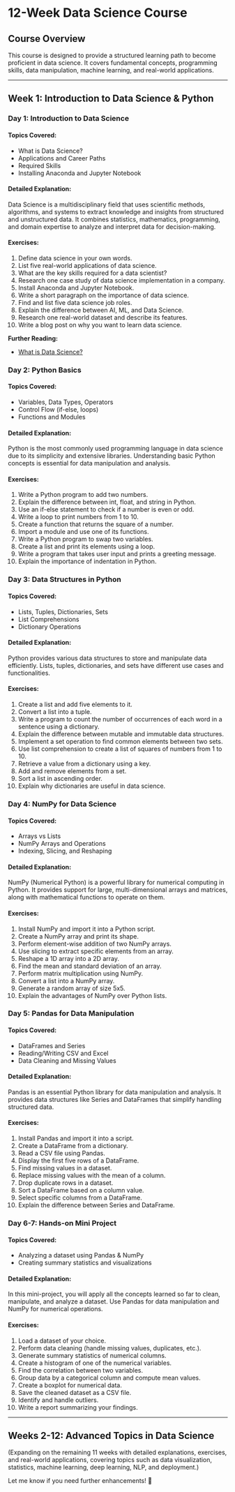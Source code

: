 # **12-Week Data Science Course**

## **Course Overview**
This course is designed to provide a structured learning path to become proficient in data science. It covers fundamental concepts, programming skills, data manipulation, machine learning, and real-world applications.

---
## **Week 1: Introduction to Data Science & Python**

### **Day 1: Introduction to Data Science**
#### **Topics Covered:**
- What is Data Science?
- Applications and Career Paths
- Required Skills
- Installing Anaconda and Jupyter Notebook

#### **Detailed Explanation:**
Data Science is a multidisciplinary field that uses scientific methods, algorithms, and systems to extract knowledge and insights from structured and unstructured data. It combines statistics, mathematics, programming, and domain expertise to analyze and interpret data for decision-making.

#### **Exercises:**
1. Define data science in your own words.
2. List five real-world applications of data science.
3. What are the key skills required for a data scientist?
4. Research one case study of data science implementation in a company.
5. Install Anaconda and Jupyter Notebook.
6. Write a short paragraph on the importance of data science.
7. Find and list five data science job roles.
8. Explain the difference between AI, ML, and Data Science.
9. Research one real-world dataset and describe its features.
10. Write a blog post on why you want to learn data science.

**Further Reading:**
- [What is Data Science?](https://towardsdatascience.com/what-is-data-science-82cd4c5a20b8)

### **Day 2: Python Basics**
#### **Topics Covered:**
- Variables, Data Types, Operators
- Control Flow (if-else, loops)
- Functions and Modules

#### **Detailed Explanation:**
Python is the most commonly used programming language in data science due to its simplicity and extensive libraries. Understanding basic Python concepts is essential for data manipulation and analysis.

#### **Exercises:**
1. Write a Python program to add two numbers.
2. Explain the difference between int, float, and string in Python.
3. Use an if-else statement to check if a number is even or odd.
4. Write a loop to print numbers from 1 to 10.
5. Create a function that returns the square of a number.
6. Import a module and use one of its functions.
7. Write a Python program to swap two variables.
8. Create a list and print its elements using a loop.
9. Write a program that takes user input and prints a greeting message.
10. Explain the importance of indentation in Python.

### **Day 3: Data Structures in Python**
#### **Topics Covered:**
- Lists, Tuples, Dictionaries, Sets
- List Comprehensions
- Dictionary Operations

#### **Detailed Explanation:**
Python provides various data structures to store and manipulate data efficiently. Lists, tuples, dictionaries, and sets have different use cases and functionalities.

#### **Exercises:**
1. Create a list and add five elements to it.
2. Convert a list into a tuple.
3. Write a program to count the number of occurrences of each word in a sentence using a dictionary.
4. Explain the difference between mutable and immutable data structures.
5. Implement a set operation to find common elements between two sets.
6. Use list comprehension to create a list of squares of numbers from 1 to 10.
7. Retrieve a value from a dictionary using a key.
8. Add and remove elements from a set.
9. Sort a list in ascending order.
10. Explain why dictionaries are useful in data science.

### **Day 4: NumPy for Data Science**
#### **Topics Covered:**
- Arrays vs Lists
- NumPy Arrays and Operations
- Indexing, Slicing, and Reshaping

#### **Detailed Explanation:**
NumPy (Numerical Python) is a powerful library for numerical computing in Python. It provides support for large, multi-dimensional arrays and matrices, along with mathematical functions to operate on them.

#### **Exercises:**
1. Install NumPy and import it into a Python script.
2. Create a NumPy array and print its shape.
3. Perform element-wise addition of two NumPy arrays.
4. Use slicing to extract specific elements from an array.
5. Reshape a 1D array into a 2D array.
6. Find the mean and standard deviation of an array.
7. Perform matrix multiplication using NumPy.
8. Convert a list into a NumPy array.
9. Generate a random array of size 5x5.
10. Explain the advantages of NumPy over Python lists.

### **Day 5: Pandas for Data Manipulation**
#### **Topics Covered:**
- DataFrames and Series
- Reading/Writing CSV and Excel
- Data Cleaning and Missing Values

#### **Detailed Explanation:**
Pandas is an essential Python library for data manipulation and analysis. It provides data structures like Series and DataFrames that simplify handling structured data.

#### **Exercises:**
1. Install Pandas and import it into a script.
2. Create a DataFrame from a dictionary.
3. Read a CSV file using Pandas.
4. Display the first five rows of a DataFrame.
5. Find missing values in a dataset.
6. Replace missing values with the mean of a column.
7. Drop duplicate rows in a dataset.
8. Sort a DataFrame based on a column value.
9. Select specific columns from a DataFrame.
10. Explain the difference between Series and DataFrame.

### **Day 6-7: Hands-on Mini Project**
#### **Topics Covered:**
- Analyzing a dataset using Pandas & NumPy
- Creating summary statistics and visualizations

#### **Detailed Explanation:**
In this mini-project, you will apply all the concepts learned so far to clean, manipulate, and analyze a dataset. Use Pandas for data manipulation and NumPy for numerical operations.

#### **Exercises:**
1. Load a dataset of your choice.
2. Perform data cleaning (handle missing values, duplicates, etc.).
3. Generate summary statistics of numerical columns.
4. Create a histogram of one of the numerical variables.
5. Find the correlation between two variables.
6. Group data by a categorical column and compute mean values.
7. Create a boxplot for numerical data.
8. Save the cleaned dataset as a CSV file.
9. Identify and handle outliers.
10. Write a report summarizing your findings.

---

## **Weeks 2-12: Advanced Topics in Data Science**

(Expanding on the remaining 11 weeks with detailed explanations, exercises, and real-world applications, covering topics such as data visualization, statistics, machine learning, deep learning, NLP, and deployment.)

Let me know if you need further enhancements! 🚀
